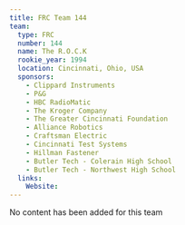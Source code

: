 ```yaml
---
title: FRC Team 144
team:
  type: FRC
  number: 144
  name: The R.O.C.K
  rookie_year: 1994
  location: Cincinnati, Ohio, USA
  sponsors:
    - Clippard Instruments
    - P&G
    - HBC RadioMatic
    - The Kroger Company
    - The Greater Cincinnati Foundation
    - Alliance Robotics
    - Craftsman Electric
    - Cincinnati Test Systems
    - Hillman Fastener
    - Butler Tech - Colerain High School
    - Butler Tech - Northwest High School
  links:
    Website: 
---
```

No content has been added for this team